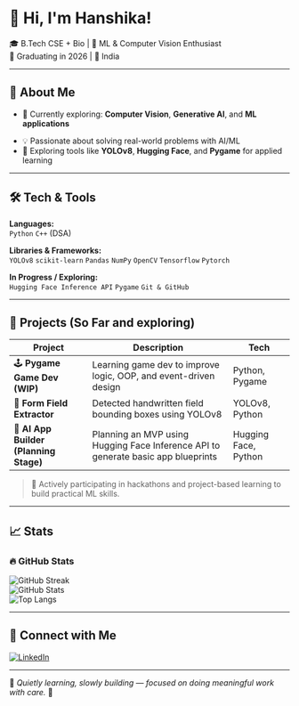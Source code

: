 # 👋 Hi, I'm Hanshika!

🎓 B.Tech CSE + Bio | 🧠 ML & Computer Vision Enthusiast  
🎯 Graduating in 2026 | 📍 India  

---

## 🚀 About Me

- 🔭 Currently exploring: **Computer Vision**, **Generative AI**, and **ML applications**
<!-- 🧠 Learning DSA via **LeetCode (NeetCode 150)** & building foundational coding logic-->
- 💡 Passionate about solving real-world problems with AI/ML
- 🔧 Exploring tools like **YOLOv8**, **Hugging Face**, and **Pygame** for applied learning

---

## 🛠️ Tech & Tools

**Languages:**  
`Python` `C++` (DSA)  

**Libraries & Frameworks:**  
`YOLOv8` `scikit-learn` `Pandas` `NumPy` `OpenCV` `Tensorflow` `Pytorch`

**In Progress / Exploring:**  
`Hugging Face Inference API` `Pygame` `Git & GitHub`

---

## 📌 Projects (So Far and exploring)

| Project | Description | Tech |
|--------|-------------|------|
| 🕹️ **Pygame Game Dev (WIP)** | Learning game dev to improve logic, OOP, and event-driven design | Python, Pygame |
| 🧾 **Form Field Extractor** | Detected handwritten field bounding boxes using YOLOv8 | YOLOv8, Python |
| 🤖 **AI App Builder (Planning Stage)** | Planning an MVP using Hugging Face Inference API to generate basic app blueprints | Hugging Face, Python |

> 🧪 Actively participating in hackathons and project-based learning to build practical ML skills.

---

## 📈 Stats

### 🔥 GitHub Stats
![GitHub Streak](https://streak-stats.demolab.com?user=hanshikamisra&theme=dark)  
![GitHub Stats](https://github-readme-stats.vercel.app/api?username=hanshikamisra&show_icons=true&theme=dark)  
![Top Langs](https://github-readme-stats.vercel.app/api/top-langs/?username=hanshikamisra&layout=compact&theme=dark)

---

<!--### 🧮 LeetCode Stats  
[![LeetCode Stats](https://leetcard.jacoblin.cool/hanshika0710?theme=dark&font=Roboto&ext=contest)](https://leetcode.com/your-leetcode-username)

-->

## 🔗 Connect with Me

[![LinkedIn](https://img.shields.io/badge/LinkedIn-blue?style=flat-square&logo=linkedin)]([https://linkedin.com/in/your-link](https://www.linkedin.com/in/hanshika-misra-09bb6b305/))

---

🧠 *Quietly learning, slowly building — focused on doing meaningful work with care.* 🌿
